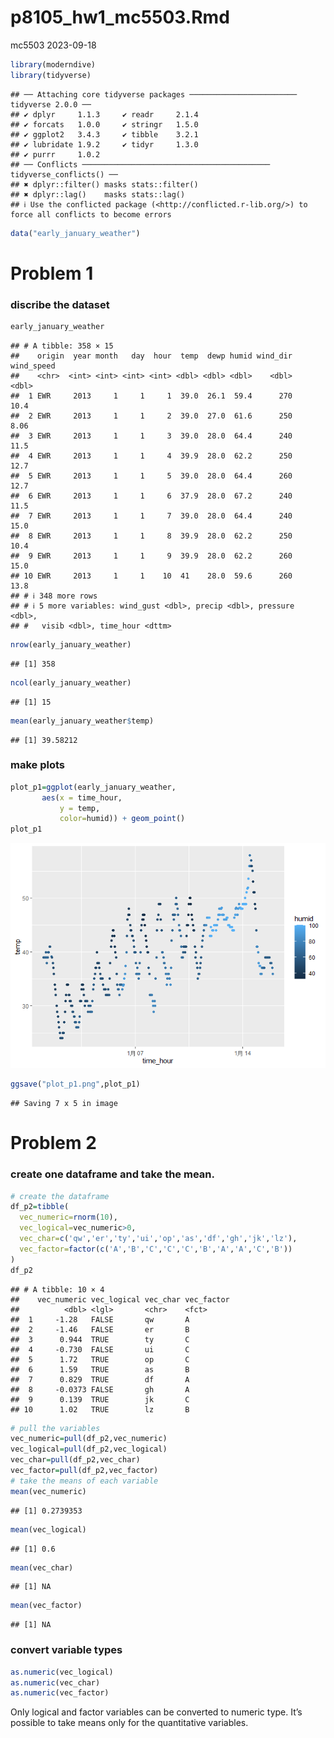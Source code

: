 p8105_hw1_mc5503.Rmd
================
mc5503
2023-09-18

``` r
library(moderndive)
library(tidyverse)
```

    ## ── Attaching core tidyverse packages ──────────────────────── tidyverse 2.0.0 ──
    ## ✔ dplyr     1.1.3     ✔ readr     2.1.4
    ## ✔ forcats   1.0.0     ✔ stringr   1.5.0
    ## ✔ ggplot2   3.4.3     ✔ tibble    3.2.1
    ## ✔ lubridate 1.9.2     ✔ tidyr     1.3.0
    ## ✔ purrr     1.0.2     
    ## ── Conflicts ────────────────────────────────────────── tidyverse_conflicts() ──
    ## ✖ dplyr::filter() masks stats::filter()
    ## ✖ dplyr::lag()    masks stats::lag()
    ## ℹ Use the conflicted package (<http://conflicted.r-lib.org/>) to force all conflicts to become errors

``` r
data("early_january_weather")
```

# Problem 1

### discribe the dataset

``` r
early_january_weather
```

    ## # A tibble: 358 × 15
    ##    origin  year month   day  hour  temp  dewp humid wind_dir wind_speed
    ##    <chr>  <int> <int> <int> <int> <dbl> <dbl> <dbl>    <dbl>      <dbl>
    ##  1 EWR     2013     1     1     1  39.0  26.1  59.4      270      10.4 
    ##  2 EWR     2013     1     1     2  39.0  27.0  61.6      250       8.06
    ##  3 EWR     2013     1     1     3  39.0  28.0  64.4      240      11.5 
    ##  4 EWR     2013     1     1     4  39.9  28.0  62.2      250      12.7 
    ##  5 EWR     2013     1     1     5  39.0  28.0  64.4      260      12.7 
    ##  6 EWR     2013     1     1     6  37.9  28.0  67.2      240      11.5 
    ##  7 EWR     2013     1     1     7  39.0  28.0  64.4      240      15.0 
    ##  8 EWR     2013     1     1     8  39.9  28.0  62.2      250      10.4 
    ##  9 EWR     2013     1     1     9  39.9  28.0  62.2      260      15.0 
    ## 10 EWR     2013     1     1    10  41    28.0  59.6      260      13.8 
    ## # ℹ 348 more rows
    ## # ℹ 5 more variables: wind_gust <dbl>, precip <dbl>, pressure <dbl>,
    ## #   visib <dbl>, time_hour <dttm>

``` r
nrow(early_january_weather)
```

    ## [1] 358

``` r
ncol(early_january_weather)
```

    ## [1] 15

``` r
mean(early_january_weather$temp)
```

    ## [1] 39.58212

### make plots

``` r
plot_p1=ggplot(early_january_weather,
       aes(x = time_hour,
           y = temp,
           color=humid)) + geom_point()
plot_p1
```

![](p8105_hw1_mc5503_files/figure-gfm/unnamed-chunk-3-1.png)<!-- -->

``` r
ggsave("plot_p1.png",plot_p1)
```

    ## Saving 7 x 5 in image

# Problem 2

### create one dataframe and take the mean.

``` r
# create the dataframe
df_p2=tibble(
  vec_numeric=rnorm(10),
  vec_logical=vec_numeric>0,
  vec_char=c('qw','er','ty','ui','op','as','df','gh','jk','lz'),
  vec_factor=factor(c('A','B','C','C','C','B','A','A','C','B'))
)
df_p2
```

    ## # A tibble: 10 × 4
    ##    vec_numeric vec_logical vec_char vec_factor
    ##          <dbl> <lgl>       <chr>    <fct>     
    ##  1     -1.28   FALSE       qw       A         
    ##  2     -1.46   FALSE       er       B         
    ##  3      0.944  TRUE        ty       C         
    ##  4     -0.730  FALSE       ui       C         
    ##  5      1.72   TRUE        op       C         
    ##  6      1.59   TRUE        as       B         
    ##  7      0.829  TRUE        df       A         
    ##  8     -0.0373 FALSE       gh       A         
    ##  9      0.139  TRUE        jk       C         
    ## 10      1.02   TRUE        lz       B

``` r
# pull the variables
vec_numeric=pull(df_p2,vec_numeric)
vec_logical=pull(df_p2,vec_logical)
vec_char=pull(df_p2,vec_char)
vec_factor=pull(df_p2,vec_factor)
# take the means of each variable
mean(vec_numeric)
```

    ## [1] 0.2739353

``` r
mean(vec_logical)
```

    ## [1] 0.6

``` r
mean(vec_char)
```

    ## [1] NA

``` r
mean(vec_factor)
```

    ## [1] NA

### convert variable types

``` r
as.numeric(vec_logical)
as.numeric(vec_char)
as.numeric(vec_factor)
```

Only logical and factor variables can be converted to numeric type. It’s
possible to take means only for the quantitative variables.
